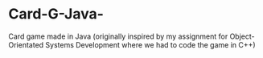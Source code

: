 # Card-G-Java-
Card game made in Java (originally inspired by my assignment for Object-Orientated Systems Development where we had to code the game in C++)
